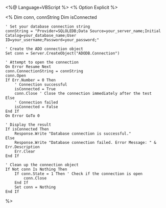 <%@ Language=VBScript %>
<% Option Explicit %>
<!DOCTYPE html>
<html>
<head>
    <title>Database Connection Test</title>
</head>
<body>
<%
    Dim conn, connString
    Dim isConnected

    ' Set your database connection string
    connString = "Provider=SQLOLEDB;Data Source=your_server_name;Initial Catalog=your_database_name;User ID=your_username;Password=your_password;"

    ' Create the ADO connection object
    Set conn = Server.CreateObject("ADODB.Connection")

    ' Attempt to open the connection
    On Error Resume Next
    conn.ConnectionString = connString
    conn.Open
    If Err.Number = 0 Then
        ' Connection successful
        isConnected = True
        conn.Close ' Close the connection immediately after the test
    Else
        ' Connection failed
        isConnected = False
    End If
    On Error GoTo 0

    ' Display the result
    If isConnected Then
        Response.Write "Database connection is successful."
    Else
        Response.Write "Database connection failed. Error Message: " & Err.Description
        Err.Clear
    End If

    ' Clean up the connection object
    If Not conn Is Nothing Then
        If conn.State = 1 Then ' Check if the connection is open
            conn.Close
        End If
        Set conn = Nothing
    End If
%>
</body>
</html>
